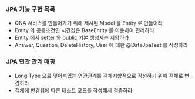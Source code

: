 
### JPA 기능 구현 목록

- QNA 서비스를 만들어가기 위해 제시된 Model 을 Entity 로 만들어라
- Entity 의 공통조건인 시간값은 BaseEntity 를 이용하여 관리하라
- Entity 에서 setter 와 public 기본 생성자는 지양하라
- Answer, Question, DeleteHistory, User 에 대한 @DataJpaTest 를 작성하라


### JPA 연관 관계 매핑

- Long Type 으로 맺어져있는 연관관계를 객체지향적으로 작성하기 위해 객체로 변경하라
- 객체에 변경됨에 따른 테스트 코드를 작성해서 검증하라